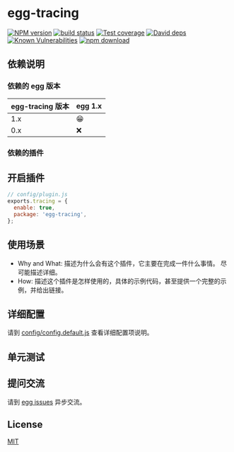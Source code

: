 # egg-tracing

[![NPM version][npm-image]][npm-url]
[![build status][travis-image]][travis-url]
[![Test coverage][codecov-image]][codecov-url]
[![David deps][david-image]][david-url]
[![Known Vulnerabilities][snyk-image]][snyk-url]
[![npm download][download-image]][download-url]

[npm-image]: https://img.shields.io/npm/v/egg-tracing.svg?style=flat-square
[npm-url]: https://npmjs.org/package/egg-tracing
[travis-image]: https://img.shields.io/travis/eggjs/egg-tracing.svg?style=flat-square
[travis-url]: https://travis-ci.org/eggjs/egg-tracing
[codecov-image]: https://img.shields.io/codecov/c/github/eggjs/egg-tracing.svg?style=flat-square
[codecov-url]: https://codecov.io/github/eggjs/egg-tracing?branch=master
[david-image]: https://img.shields.io/david/eggjs/egg-tracing.svg?style=flat-square
[david-url]: https://david-dm.org/eggjs/egg-tracing
[snyk-image]: https://snyk.io/test/npm/egg-tracing/badge.svg?style=flat-square
[snyk-url]: https://snyk.io/test/npm/egg-tracing
[download-image]: https://img.shields.io/npm/dm/egg-tracing.svg?style=flat-square
[download-url]: https://npmjs.org/package/egg-tracing

<!--
Description here.
-->

## 依赖说明

### 依赖的 egg 版本

egg-tracing 版本 | egg 1.x
--- | ---
1.x | 😁
0.x | ❌

### 依赖的插件
<!--

如果有依赖其它插件，请在这里特别说明。如

- security
- multipart

-->

## 开启插件

```js
// config/plugin.js
exports.tracing = {
  enable: true,
  package: 'egg-tracing',
};
```

## 使用场景

- Why and What: 描述为什么会有这个插件，它主要在完成一件什么事情。
尽可能描述详细。
- How: 描述这个插件是怎样使用的，具体的示例代码，甚至提供一个完整的示例，并给出链接。

## 详细配置

请到 [config/config.default.js](config/config.default.js) 查看详细配置项说明。

## 单元测试

<!-- 描述如何在单元测试中使用此插件，例如 schedule 如何触发。无则省略。-->

## 提问交流

请到 [egg issues](https://github.com/eggjs/egg/issues) 异步交流。

## License

[MIT](LICENSE)
